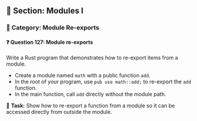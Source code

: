 ## 📘 Section: Modules I  
### 🔹 Category: Module Re-exports  
#### ❓ Question 127: Module re-exports

Write a Rust program that demonstrates how to re-export items from a module.

- Create a module named `math` with a public function `add`.
- In the root of your program, use `pub use math::add;` to re-export the `add` function.
- In the main function, call `add` directly without the module path.

🔧 **Task:** Show how to re-export a function from a module so it can be accessed directly from outside the module.
